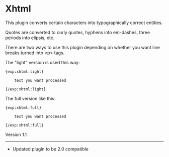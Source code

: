 # Xhtml

This plugin converts certain characters into typographically correct entities.

Quotes are converted to curly quotes, hyphens into em-dashes, three periods into elipsis, etc.

There are two ways to use this plugin depending on whether you want line breaks turned into &lt;p&gt; tags.

The "light" version is used this way:

    {exp:xhtml:light}

        text you want processed

    {/exp:xhtml:light}


The full version like this:

    {exp:xhtml:full}

        text you want processed

    {/exp:xhtml:full}


Version 1.1
******************
- Updated plugin to be 2.0 compatible

